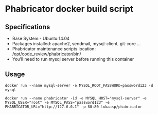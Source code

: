 # Phabricator docker build script

## Specifications

- Base System - Ubuntu 14.04
- Packages installed: apache2, sendmail, mysql-client, git-core ...
- Phabricator maintenance scripts location: /opt/code_review/phabricator/bin/
- You'll need to run mysql server before running this container

## Usage

```docker run --name mysql-server -e MYSQL_ROOT_PASSWORD=password123 -d mysql```
   
   ```
   docker run --name phabricator -id -e MYSQL_HOST="mysql-server" -e MYSQL_USER="root" -e MYSQL_PASS="password123" -e PHABRICATOR_URL="http://127.0.0.1" -p 80:80 lukaasp/phabricator
   ```